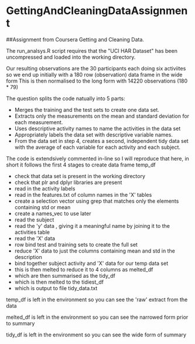 # GettingAndCleaningDataAssignment

##Assignment from Coursera Getting and Cleaning Data.

The run_analsys.R script requires that the "UCI HAR Dataset" has been uncompressed
and loaded into the working directory.

Our resulting observations are the 30 participants each doing six activiites so
we end up initially with a 180 row (observation) data frame in the wide form
This is then normalised to the long form with 14220 observations (180 * 79)

The question splits the code natually into 5 parts:

* Merges the training and the test sets to create one data set.
* Extracts only the measurements on the mean and standard deviation for each measurement. 
* Uses descriptive activity names to name the activities in the data set
* Appropriately labels the data set with descriptive variable names. 
* From the data set in step 4, creates a second, independent tidy data set with the average of each variable for each activity and each subject.

The code is extendsively commented in-line so I will reproduce that here,
in short it follows the first 4 stages to create data frame temp_df

* check that data set is present in the working directory
* check that plr and dplyr libraries are present
* read in the activity labels
* read in the features.txt of column names in the 'X' tables 
* create a selection vector using grep that matches only the elements containing std or mean
* create a names_vec to use later
* read the subject
* read the 'y' data , giving it a meaningful name by joining it to the activities table
* read the 'X' data 
* row bind test and training sets to create the full set 
* reduce 'X' data to just the columns containing mean and std in the description
* bind together subject activity and 'X' data for our temp data set
* this is then melted to reduce it to 4 columns as melted_df
* which are then summarised as the tidy_df 
* which is then melted to the tidiest_df 
* which is output to file tidy_data.txt

temp_df is left in the environment so you can see the 'raw' extract from the data

melted_df is left in the environment so you can see the narrowed form prior to summary

tidy_df is left in the environment so you can see the wide form of summary
